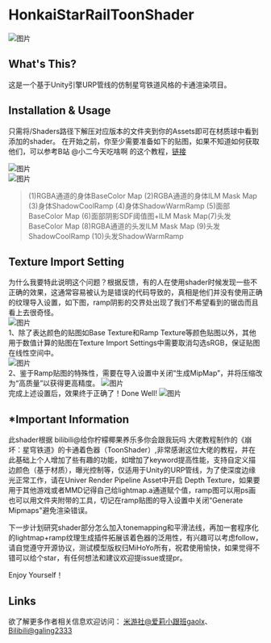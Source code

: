 # HonkaiStarRailToonShader
  
![图片](https://github.com/Gaolingx/HonkaiStarRailToonShader/raw/main/Pictures/Final.PNG)
## What's This?
这是一个基于Unity引擎URP管线的仿制星穹铁道风格的卡通渲染项目。

## Installation & Usage
只需将/Shaders路径下解压对应版本的文件夹到你的Assets即可在材质球中看到添加的shader。
在开始之前，你至少需要准备如下的贴图，如果不知道如何获取他们，可以参考B站 @小二今天吃啥啊 的这个教程，[链接](https://www.bilibili.com/video/BV1t34y1H7jt/)
  
![图片](https://github.com/Gaolingx/HonkaiStarRailToonShader/raw/main/Pictures/MapUsed.PNG)  
![图片](https://github.com/Gaolingx/GenshinCelShaderURP/raw/main/Pictures/v2-940ac11643928df7ad332a6f89369873_r.jpg)  
> (1)RGBA通道的身体BaseColor Map (2)RGBA通道的身体ILM Mask Map (3)身体ShadowCoolRamp  (4)身体ShadowWarmRamp (5)面部BaseColor Map (6)面部阴影SDF阈值图+ILM Mask Map(7)头发BaseColor Map (8)RGBA通道的头发ILM Mask Map (9)头发ShadowCoolRamp (10)头发ShadowWarmRamp
  
## Texture Import Setting
为什么我要特此说明这个问题？根据反馈，有的人在使用shader时候发现一些不正确的效果，这通常容易被认为是错误的代码导致的，真相是他们并没有使用正确的纹理导入设置，如下图，ramp阴影的交界处出现了我们不希望看到的锯齿而且看上去很奇怪。  
![图片](https://github.com/Gaolingx/GenshinCelShaderURP/raw/main/Pictures/20230812_01.PNG)  
1、除了表达颜色的贴图如Base Texture和Ramp Texture等颜色贴图以外，其他用于数值计算的贴图在Texture Import Settings中需要取消勾选sRGB，保证贴图在线性空间中。  
![图片](https://github.com/Gaolingx/GenshinCelShaderURP/raw/main/Pictures/20230812_03.PNG)  
2、鉴于Ramp贴图的特殊性，需要在导入设置中关闭“生成MipMap”，并将压缩改为“高质量”以获得更高精度。
![图片](https://github.com/Gaolingx/GenshinCelShaderURP/raw/main/Pictures/20230812_04.PNG)  
完成上述设置后，效果终于正确了！Done Well!
![图片](https://github.com/Gaolingx/GenshinCelShaderURP/raw/main/Pictures/20230812_02.PNG)  



## *Important Information
此shader根据 bilibili@给你柠檬椰果养乐多你会跟我玩吗 大佬教程制作的《崩坏：星穹铁道》的卡通着色器（ToonShader）,非常感谢这位大佬的教程，并在此基础上个人增加了些有趣的功能，如增加了keyword提高性能，支持自定义描边颜色（基于材质），曝光控制等，仅适用于Unity的URP管线，为了使深度边缘光正常工作，请在Univer Render Pipeline Asset中开启 Depth Texture，如果要用于其他游戏或者MMD记得自己给lightmap.a通道赋个值，ramp图可以用ps画也可以用文件夹附带的工具，切记在ramp贴图的导入设置中关闭“Generate Mipmaps"避免渲染错误。  
  
下一步计划研究shader部分怎么加入tonemapping和平滑法线，再加一套程序化的lightmap+ramp纹理生成插件拓展该着色器的泛用性，有兴趣可以考虑follow，请自觉遵守开源协议，测试模型版权归MiHoYo所有，祝君使用愉快，如果觉得不错可以给个star，有任何想法和建议欢迎提issue或提pr。
  
Enjoy Yourself！

## Links
欲了解更多作者相关信息欢迎访问：
[米游社@爱莉小跟班gaolx](https://www.miyoushe.com/dby/accountCenter/postList?id=277273444)、[Bilibili@galing2333](https://space.bilibili.com/457123942?spm_id_from=..0.0)